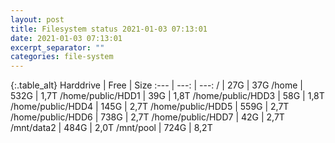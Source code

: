 ```yaml
---
layout: post
title: Filesystem status 2021-01-03 07:13:01
date: 2021-01-03 07:13:01
excerpt_separator: ""
categories: file-system
---
```

{:.table_alt}
Harddrive | Free | Size
:--- | ---: | ---:
/ | 27G | 37G
/home | 532G | 1,7T
/home/public/HDD1 | 39G | 1,8T
/home/public/HDD3 | 58G | 1,8T
/home/public/HDD4 | 145G | 2,7T
/home/public/HDD5 | 559G | 2,7T
/home/public/HDD6 | 738G | 2,7T
/home/public/HDD7 | 42G | 2,7T
/mnt/data2 | 484G | 2,0T
/mnt/pool | 724G | 8,2T
